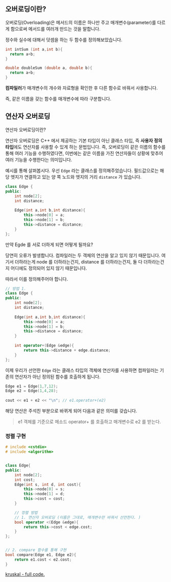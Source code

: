 ## 오버로딩이란?

오버로딩(Overloading)은 메서드의 이름은 하나만 주고 매개변수(parameter)를 다르게 함으로써 메서드를 여러개 만드는 것을 말합니다.

정수와 실수에 대해서 덧셈을 하는 두 함수를 정의해보았습니다.

```C
int intSum (int a,int b){
  return a+b;
}

double doubleSum (double a, double b){
  return a+b;
}
```

**컴파일러**가 매개변수의 개수와 자료형을 확인한 후 다른 함수로 바꿔서 사용합니다. 

즉, 같은 이름을 갖는 함수를 매개변수에 따라 구분합니다. 





## 연산자 오버로딩 

연산자 오버로딩이란?

연산자 오버로딩은 C++ 에서 제공하는 기본 타입이 아닌 클래스 타입, 즉 **사용자 정의 타입**에도 연산자를 사용할 수 있게 하는 문법입니다. 즉, 오버로딩이 같은 이름의 함수를 통해 여러 기능을 수행하였다면, 이번에는 같은 이름을 가진 연산자들이 상황에 맞추어 여러 기능을 수행한다는 의미입니다.

예시를 통해 살펴봅시다. 우선 `Edge` 라는 클래스를 정의해주었습니다. 필드값으로는 해당 엣지가 연결하고 있는 양 쪽 노드와 엣지의 거리 `distance` 가 있습니다.

```C++
class Edge {
public:
    int node[2];
    int distance;
    
    Edge(int a,int b,int distance){
        this->node[0] = a;
        this->node[1] = b;
        this->distance = distance;
    }
};
```



만약 Egde 를 서로 더하게 되면 어떻게 될까요? 



당연히 오류가 발생합니다. 컴파일러는 두 객체의 연산을 알고 있지 않기 때문입니다. 여기서 더하라는게 node 를 더하라는건지, distance 를 더하라는건지, 둘 다 더하라는건지 어디에도 정의되어 있지 않기 때문입니다.

따라서 이를 정의해주어야 합니다.



```C++
// 방법 1. 
class Edge {
public:
    int node[2];
    int distance;
    
    Edge(int a,int b,int distance){
        this->node[0] = a;
        this->node[1] = b;
        this->distance = distance;
    }
  
  	int operator+(Edge &edge){
      	return this->distance + edge.distance;
    }
};
```



이제 우리가 선언한 `Edge` 라는 클래스 타입의 객체에 연산자를 사용하면 컴파일러는 기존의 연산자가 아닌 정의된 함수를 호출하게 됩니다.

```C++
Edge e1 = Edge(1,7,12);
Edge e2 = Edge(1,4,28);
    
cout << e1 + e2 << "\n"; // e1.operator+(e2)
```



해당 연산은 주석친 부분으로 바뀌게 되어 다음과 같은 의미를 갖습니다.

> e1 객체를 기준으로 메소드 operator+ 를 호출하고 매개변수로 e2 를 받는다.





### 정렬 구현 

```C++
# include <cstdio>
# include <algorithm>


class Edge{
public:
    int node[2];
    int cost;
    Edge(int s, int d, int cost){
        this->node[0] = s;
        this->node[1] = d;
        this->cost = cost;
    }

    // 정렬 방법
    // 1. 연산자 오버로딩 (이름은 그대로, 매개변수만 바꿔서 선언한다. )
    bool operator <(Edge &edge){
        return this->cost < edge.cost;
    }
};


// 2. compare 함수를 통해 구현
bool compare(Edge e1, Edge e2){
    return e1.cost < e2.cost;
}
```

[kruskal - full code. ](https://github.com/SangHoo-c/lsh-coding-test/blob/main/210802/%23C_kruskal_%ED%81%AC%EB%A3%A8%EC%8A%A4%EC%B9%BC_bj1922.cpp)



